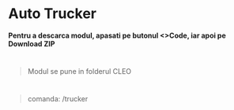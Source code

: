 # Auto Trucker
**Pentru a descarca modul, apasati pe butonul <>Code, iar apoi pe Download ZIP**
#
> Modul se pune in folderul CLEO
#
> comanda: /trucker
